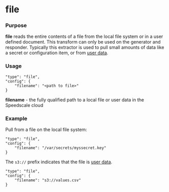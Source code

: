# file

### Purpose

**file** reads the entire contents of a file from the local file system or in a user defined document. This transform can only be used on the generator and responder. Typically this extractor is used to pull small amounts of data like a secret or configuration item, or from [user data](../../glossary.md#user-data).

### Usage

```
"type": "file",
"config": {
    "filename": "<path to file>"
}
```

**filename** - the fully qualified path to a local file or user data in the Speedscale cloud

### Example

Pull from a file on the local file system:

```
"type": "file",
"config": {
    "filename": "/var/secrets/myssecret.key"
}
```

The `s3://` prefix indicates that the file is [user data](../../glossary.md#user-data).

```
"type": "file",
"config": {
    "filename": "s3://values.csv"
}
```
